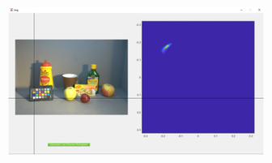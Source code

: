 ![MATLAB GUIDE app](https://github.com/iamsiddhantsahu/awesome-color-constancy/blob/master/matlab/Sceenshot.jpg)
